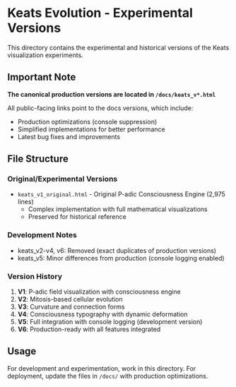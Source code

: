 # Keats Evolution - Experimental Versions

This directory contains the experimental and historical versions of the Keats visualization experiments.

## Important Note

**The canonical production versions are located in `/docs/keats_v*.html`**

All public-facing links point to the docs versions, which include:
- Production optimizations (console suppression)
- Simplified implementations for better performance
- Latest bug fixes and improvements

## File Structure

### Original/Experimental Versions
- `keats_v1_original.html` - Original P-adic Consciousness Engine (2,975 lines)
  - Complex implementation with full mathematical visualizations
  - Preserved for historical reference

### Development Notes
- keats_v2-v4, v6: Removed (exact duplicates of production versions)
- keats_v5: Minor differences from production (console logging enabled)

### Version History
1. **V1**: P-adic field visualization with consciousness engine
2. **V2**: Mitosis-based cellular evolution
3. **V3**: Curvature and connection forms
4. **V4**: Consciousness typography with dynamic deformation
5. **V5**: Full integration with console logging (development version)
6. **V6**: Production-ready with all features integrated

## Usage

For development and experimentation, work in this directory.
For deployment, update the files in `/docs/` with production optimizations.